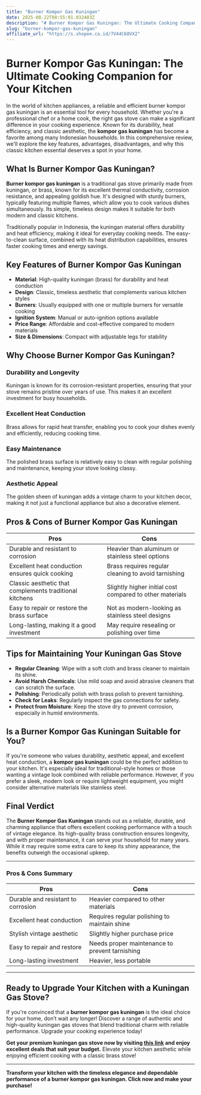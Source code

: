 ```yaml
---
title: "Burner Kompor Gas Kuningan"
date: 2025-08-22T08:55:01.032483Z
description: "# Burner Kompor Gas Kuningan: The Ultimate Cooking Companion for Your Kitchen..."
slug: "burner-kompor-gas-kuningan"
affiliate_url: "https://s.shopee.co.id/7V44C68VX2"
---
```

# Burner Kompor Gas Kuningan: The Ultimate Cooking Companion for Your Kitchen

In the world of kitchen appliances, a reliable and efficient burner kompor gas kuningan is an essential tool for every household. Whether you're a professional chef or a home cook, the right gas stove can make a significant difference in your cooking experience. Known for its durability, heat efficiency, and classic aesthetic, the **kompor gas kuningan** has become a favorite among many Indonesian households. In this comprehensive review, we'll explore the key features, advantages, disadvantages, and why this classic kitchen essential deserves a spot in your home.

## What Is Burner Kompor Gas Kuningan?

**Burner kompor gas kuningan** is a traditional gas stove primarily made from kuningan, or brass, known for its excellent thermal conductivity, corrosion resistance, and appealing goldish hue. It's designed with sturdy burners, typically featuring multiple flames, which allow you to cook various dishes simultaneously. Its simple, timeless design makes it suitable for both modern and classic kitchens.

Traditionally popular in Indonesia, the kuningan material offers durability and heat efficiency, making it ideal for everyday cooking needs. The easy-to-clean surface, combined with its heat distribution capabilities, ensures faster cooking times and energy savings.

## Key Features of Burner Kompor Gas Kuningan

- **Material**: High-quality kuningan (brass) for durability and heat conduction
- **Design**: Classic, timeless aesthetic that complements various kitchen styles
- **Burners**: Usually equipped with one or multiple burners for versatile cooking
- **Ignition System**: Manual or auto-ignition options available
- **Price Range**: Affordable and cost-effective compared to modern materials
- **Size & Dimensions**: Compact with adjustable legs for stability

## Why Choose Burner Kompor Gas Kuningan?

### Durability and Longevity
Kuningan is known for its corrosion-resistant properties, ensuring that your stove remains pristine over years of use. This makes it an excellent investment for busy households.

### Excellent Heat Conduction
Brass allows for rapid heat transfer, enabling you to cook your dishes evenly and efficiently, reducing cooking time.

### Easy Maintenance
The polished brass surface is relatively easy to clean with regular polishing and maintenance, keeping your stove looking classy.

### Aesthetic Appeal
The golden sheen of kuningan adds a vintage charm to your kitchen decor, making it not just a functional appliance but also a decorative element.

## Pros & Cons of Burner Kompor Gas Kuningan

| **Pros** | **Cons** |
|-----------------------------|------------------------------------------------------|
| Durable and resistant to corrosion | Heavier than aluminum or stainless steel options |
| Excellent heat conduction ensures quick cooking | Brass requires regular cleaning to avoid tarnishing |
| Classic aesthetic that complements traditional kitchens | Slightly higher initial cost compared to other materials |
| Easy to repair or restore the brass surface | Not as modern-looking as stainless steel designs |
| Long-lasting, making it a good investment | May require resealing or polishing over time |

## Tips for Maintaining Your Kuningan Gas Stove

- **Regular Cleaning**: Wipe with a soft cloth and brass cleaner to maintain its shine.
- **Avoid Harsh Chemicals**: Use mild soap and avoid abrasive cleaners that can scratch the surface.
- **Polishing**: Periodically polish with brass polish to prevent tarnishing.
- **Check for Leaks**: Regularly inspect the gas connections for safety.
- **Protect from Moisture**: Keep the stove dry to prevent corrosion, especially in humid environments.

## Is a Burner Kompor Gas Kuningan Suitable for You?

If you're someone who values durability, aesthetic appeal, and excellent heat conduction, a **kompor gas kuningan** could be the perfect addition to your kitchen. It's especially ideal for traditional-style homes or those wanting a vintage look combined with reliable performance. However, if you prefer a sleek, modern look or require lightweight equipment, you might consider alternative materials like stainless steel.

## Final Verdict

The **Burner Kompor Gas Kuningan** stands out as a reliable, durable, and charming appliance that offers excellent cooking performance with a touch of vintage elegance. Its high-quality brass construction ensures longevity, and with proper maintenance, it can serve your household for many years. While it may require some extra care to keep its shiny appearance, the benefits outweigh the occasional upkeep.

---

### Pros & Cons Summary

| **Pros** | **Cons** |
|-----------------------------|------------------------------------------------------|
| Durable and resistant to corrosion | Heavier compared to other materials |
| Excellent heat conduction | Requires regular polishing to maintain shine |
| Stylish vintage aesthetic | Slightly higher purchase price |
| Easy to repair and restore | Needs proper maintenance to prevent tarnishing |
| Long-lasting investment | Heavier, less portable |

---

## Ready to Upgrade Your Kitchen with a Kuningan Gas Stove?

If you're convinced that a **burner kompor gas kuningan** is the ideal choice for your home, don’t wait any longer! Discover a range of authentic and high-quality kuningan gas stoves that blend traditional charm with reliable performance. Upgrade your cooking experience today!

**Get your premium kuningan gas stove now by visiting [this link](https://s.shopee.co.id/7V44C68VX2) and enjoy excellent deals that suit your budget.** Elevate your kitchen aesthetic while enjoying efficient cooking with a classic brass stove!

---

**Transform your kitchen with the timeless elegance and dependable performance of a burner kompor gas kuningan. Click now and make your purchase!**